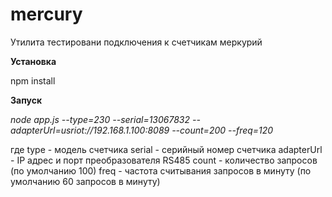 # mercury
Утилита тестировани подключения к счетчикам меркурий

**Установка**

npm install


**Запуск**

*node app.js --type=230 --serial=13067832 --adapterUrl=usriot://192.168.1.100:8089 --count=200 --freq=120*

где
type - модель счетчика
serial - серийный номер счетчика
adapterUrl - IP адрес и порт преобразователя RS485
count - количество запросов (по умолчанию 100)
freq - частота считывания запросов в минуту (по умолчанию 60 запросов в минуту)
